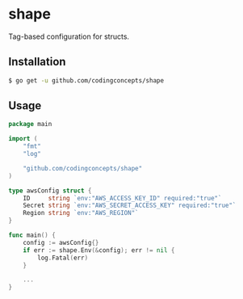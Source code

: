 # shape
Tag-based configuration for structs.

## Installation

``` bash
$ go get -u github.com/codingconcepts/shape
```

## Usage

``` go
package main

import (
	"fmt"
	"log"

	"github.com/codingconcepts/shape"
)

type awsConfig struct {
	ID     string `env:"AWS_ACCESS_KEY_ID" required:"true"`
	Secret string `env:"AWS_SECRET_ACCESS_KEY" required:"true"`
	Region string `env:"AWS_REGION"`
}

func main() {
	config := awsConfig{}
	if err := shape.Env(&config); err != nil {
		log.Fatal(err)
	}

	...
}
```